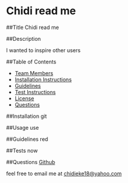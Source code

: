 # Chidi read me

##Title
Chidi read me

##Description

I wanted to inspire other users


##Table of Contents

* [Team Members](#team-members)
* [Installation Instructions](#Installation)
* [Guidelines](#guidelines)
* [Test Instructions](#Tests)
* [License](#License)
* [Questions](#Questions)

##Installation
git

##Usage
use

##Guidelines
red

##Tests
now

##Questions 
[Github](https://github.com/chidibangzz/Node-readme/chidibangzz.uo)

 feel free to email me at chidieke18@yahoo.com




